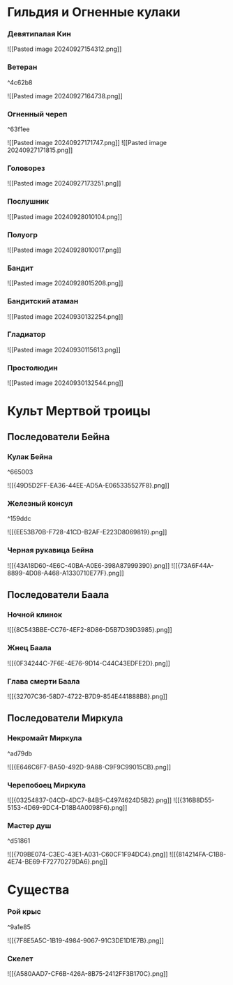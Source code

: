 
# Гильдия и Огненные кулаки
### Девятипалая Кин
![[Pasted image 20240927154312.png]]
### Ветеран

^4c62b8

![[Pasted image 20240927164738.png]]
### Огненный череп

^63f1ee

![[Pasted image 20240927171747.png]]
![[Pasted image 20240927171815.png]]
### Головорез
![[Pasted image 20240927173251.png]]
### Послушник
![[Pasted image 20240928010104.png]]
### Полуогр
![[Pasted image 20240928010017.png]]
### Бандит
![[Pasted image 20240928015208.png]]
### Бандитский атаман
![[Pasted image 20240930132254.png]]
### Гладиатор
![[Pasted image 20240930115613.png]]
### Простолюдин
![[Pasted image 20240930132544.png]]

# Культ Мертвой троицы
## Последователи Бейна
### Кулак Бейна

^665003

![[{49D5D2FF-EA36-44EE-AD5A-E065335527F8}.png]]

### Железный консул

^159ddc

![[{EE53B70B-F728-41CD-B2AF-E223D8069819}.png]]
### Черная рукавица Бейна
![[{43A18D60-4E6C-40BA-A0E6-398A87999390}.png]]
![[{73A6F44A-8899-4D08-A468-A1330710E77F}.png]]
## Последователи Баала
### Ночной клинок
![[{8C543BBE-CC76-4EF2-8D86-D5B7D39D3985}.png]]
### Жнец Баала
![[{0F34244C-7F6E-4E76-9D14-C44C43EDFE2D}.png]]
### Глава смерти Баала
![[{32707C36-58D7-4722-B7D9-854E441888B8}.png]]

## Последователи Миркула

### Некромайт Миркула

^ad79db

![[{E646C6F7-BA50-492D-9A88-C9F9C99015CB}.png]]
### Черепобоец Миркула
![[{03254837-04CD-4DC7-84B5-C4974624D5B2}.png]]
![[{316B8D55-5153-4D69-9DC4-D18B4A0098F6}.png]]
### Мастер душ

^d51861

![[{709BE074-C3EC-43E1-A031-C60CF1F94DC4}.png]]
![[{814214FA-C1B8-4E74-BE69-F72770279DA6}.png]]
# Существа
### Рой крыс

^9a1e85

![[{7F8E5A5C-1B19-4984-9067-91C3DE1D1E7B}.png]]
### Скелет
![[{A580AAD7-CF6B-426A-8B75-2412FF3B170C}.png]]